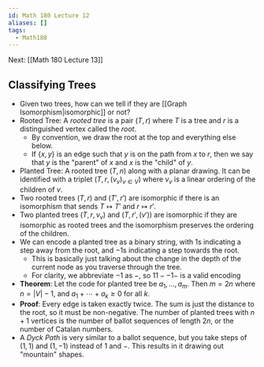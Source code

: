 ```yaml
---
id: Math 180 Lecture 12
aliases: []
tags:
  - Math180
---
```


Next: [[Math 180 Lecture 13]]

## Classifying Trees

- Given two trees, how can we tell if they are [[Graph Isomorphism|isomorphic]]
  or not?
- Rooted Tree: A _rooted tree_ is a pair $(T, r)$ where $T$ is a tree and $r$ is
  a distinguished vertex called the _root_.
  - By convention, we draw the root at the top and everything else below.
  - If $\{x, y\}$ is an edge such that $y$ is on the path from $x$ to $r$, then
    we say that $y$ is the "parent" of $x$ and $x$ is the "child" of $y$.
- Planted Tree: A rooted tree $(T, n)$ along with a planar drawing. It can be
  identified with a triplet $(T, r, (v_v)_{v\in V})$ where $v_v$ is a linear
  ordering of the children of $v$.
- Two rooted trees $(T, r)$ and $(T', r')$ are isomorphic if there is an
  isomorphism that sends $T\mapsto T'$ and $r\mapsto r'$.
- Two planted trees $(T, r, v_v)$ and $(T, r', (v'))$ are isomorphic if they are
  isomorphic as rooted trees and the isomorphism preserves the ordering of the
  children.
- We can encode a planted tree as a binary string, with $1$s indicating a step
  away from the root, and $-1$s indicating a step towards the root.
  - This is basically just talking about the change in the depth of the current
    node as you traverse through the tree.
  - For clarity, we abbreviate $-1$ as $-$, so $11--1-$ is a valid encoding
- **Theorem**: Let the code for planted tree be $a_1, \dotsc, a_m$. Then
  $m = 2n$ where $n = |V| - 1$, and $a_1 + \dotsb + a_k \geq 0$ for all $k$.
- **Proof**: Every edge is taken exactly twice. The sum is just the distance to
  the root, so it must be non-negative. The number of planted trees with $n + 1$
  vertices is the number of ballot sequences of length $2n$, or the number of
  Catalan numbers.
- A _Dyck Path_ is very similar to a ballot sequence, but you take steps of
  $(1, 1)$ and $(1, -1)$ instead of $1$ and $-$. This results in it drawing out
  "mountain" shapes.
